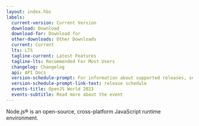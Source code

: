 ```yaml
---
layout: index.hbs
labels:
  current-version: Current Version
  download: Download
  download-for: Download for
  other-downloads: Other Downloads
  current: Current
  lts: LTS
  tagline-current: Latest Features
  tagline-lts: Recommended For Most Users
  changelog: Changelog
  api: API Docs
  version-schedule-prompt: For information about supported releases, see the
  version-schedule-prompt-link-text: release schedule
  events-title: OpenJS World 2023
  events-subtitle: Read more about the event
---
```


Node.js® is an open-source, cross-platform JavaScript runtime environment.
